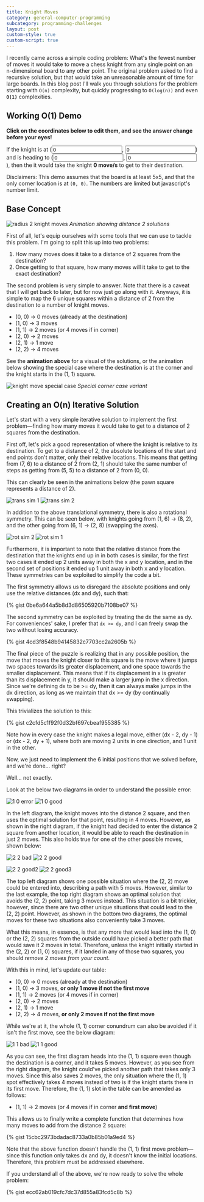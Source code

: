 ```yaml
---
title: Knight Moves
category: general-computer-programming
subcategory: programming-challenges
layout: post
custom-style: true
custom-script: true
---
```


I recently came across a simple coding problem: What's the fewest number of moves it would take to move a chess knight from any single point on an n-dimensional board to any other point. The original problem asked to find a recursive solution, but that would take an unreasonable amount of time for large boards. In this blog post I'll walk you through solutions for the problem starting with ``O(n)`` complexity, but quickly progressing to ``O(log(n))`` and even **``O(1)``** complexities.

## Working **O(1)** Demo

**Click on the coordinates below to edit them, and see the answer change before your eyes!**

If the knight is at (<input type="number" name="startx" min="0" step="1" value="0" onkeydown="dynamicWidth(this, event,);" onkeyup="dynamicWidth(this, event, 0);" onchange="dynamicWidth(this, event, 0, true);">, <input type="number" name="starty" min="0" step="1" value="0" onkeydown="dynamicWidth(this, event,);" onkeyup="dynamicWidth(this, event, 0);" onchange="dynamicWidth(this, event, 0, true);">) and is heading to (<input type="number" name="endx" min="0" step="1" value="0" onkeydown="dynamicWidth(this, event,);" onkeyup="dynamicWidth(this, event, 0);" onchange="dynamicWidth(this, event, 0, true);">, <input type="number" name="endy" min="0" step="1" value="0" onkeydown="dynamicWidth(this, event,);" onkeyup="dynamicWidth(this, event, 0);" onchange="dynamicWidth(this, event, 0, true);">), then the it would take the knight **<span id="answer-span">0</span> move/s** to get to their destination.

Disclaimers: This demo assumes that the board is at least 5x5, and that the only corner location is at ``(0, 0)``. The numbers are limited but javascript's number limit.


## Base Concept

![radius 2 knight moves]
*Animation showing distance 2 solutions*

First of all, let's equip ourselves with some tools that we can use to tackle this problem. I'm going to split this up into two problems:

1. How many moves does it take to a distance of 2 squares from the destination?
2. Once getting to that square, how many moves will it take to get to the exact destination?

The second problem is very simple to answer. Note that there is a caveat that I will get back to later, but for now just go along with it. Anyways, it is simple to map the 6 unique squares within a distance of 2 from the destination to a number of knight moves.

* (0, 0) -> 0 moves (already at the destination)
* (1, 0) -> 3 moves
* (1, 1) -> 2 moves (or 4 moves if in corner)
* (2, 0) -> 2 moves
* (2, 1) -> 1 move
* (2, 2) -> 4 moves

See the **animation above** for a visual of the solutions, or the animation below showing the special case where the destination is at the corner and the knight starts in the (1, 1) square.

![knight move special case]
*Special corner case variant*


## Creating an **O(n)** Iterative Solution

Let's start with a very simple iterative solution to implement the first problem&mdash;finding how many moves it would take to get to a distance of 2 squares from the destination.

First off, let's pick a good representation of where the knight is relative to its destination. To get to a distance of 2, the absolute locations of the start and end points don't matter, only their relative locations. This means that getting from (7, 6) to a distance of 2 from (2, 1) should take the same number of steps as getting from (5, 5) to a distance of 2 from (0, 0).

This can clearly be seen in the animations below (the pawn square represents a distance of 2).

![trans sim 1]
![trans sim 2]

In addition to the above translational symmetry, there is also a rotational symmetry. This can be seen below, with knights going from (1, 6) -> (8, 2), and the other going from (6, 1) -> (2, 8) (swapping the axes).

![rot sim 2]
![rot sim 1]

Furthermore, it is important to note that the relative distance from the destination that the knights end up in in both cases is similar, for the first two cases it ended up 2 units away in both the x and y location, and in the second set of positions it ended up 1 unit away in both x and y location. These symmetries can be exploited to simplify the code a bit.

The first symmetry allows us to disregard the absolute positions and only use the relative distances (dx and dy), such that:

{% gist 0be6a644a5b8d3d86505920b7108be07 %}

The second symmetry can be exploited by treating the dx the same as dy. For conveniences' sake, I prefer that ``dx >= dy``, and I can freely swap the two without losing accuracy.

{% gist 4cd3f8548b94145832c7703cc2a2605b %}


The final piece of the puzzle is realizing that in any possible position, the move that moves the knight closer to this square is the move where it jumps two spaces towards its greater displacement, and one space towards the smaller displacement. This means that if its displacement in x is greater than its displacement in y, it should make a larger jump in the x direction. Since we're defining dx to be >= dy, then it can always make jumps in the dx direction, as long as we maintain that dx >= dy (by continually swapping).

This trivializes the solution to this:

{% gist c2cfd5c1f92f0d32bf697cbeaf955385 %}

Note how in every case the knight makes a legal move, either (dx - 2, dy - 1) or (dx - 2, dy + 1), where both are moving 2 units in one direction, and 1 unit in the other.

Now, we just need to implement the 6 initial positions that we solved before, and we're done... right?

Well... not exactly.

Look at the below two diagrams in order to understand the possible error:

![1 0 error]
![1 0 good]

In the left diagram, the knight moves into the distance 2 square, and then uses the optimal solution for that point, resulting in 4 moves. However, as shown in the right diagram, if the knight had decided to enter the distance 2 square from another location, it would be able to reach the destination in just 2 moves. This also holds true for one of the other possible moves, shown below:

![2 2 bad]
![2 2 good]


![2 2 good2]
![2 2 good3]


The top left diagram shows one possible situation where the (2, 2) move could be entered into, describing a path with 5 moves. However, similar to the last example, the top right diagram shows an optimal solution that avoids the (2, 2) point, taking 3 moves instead. This situation is a bit trickier, however, since there are two other unique situations that could lead to the (2, 2) point. However, as shown in the bottom two diagrams, the optimal moves for these two situations also conveniently take 3 moves.

What this means, in essence, is that any more that would lead into the (1, 0) or the (2, 2) squares from the outside could have picked a better path that would save it 2 moves in total. Therefore, unless the knight initially started in the (2, 2) or (1, 0) squares, if it landed in any of those two squares, you should *remove 2 moves from your count*.

With this in mind, let's update our table:

* (0, 0) -> 0 moves (already at the destination)
* (1, 0) -> 3 moves, **or only 1 move if not the first move**
* (1, 1) -> 2 moves (or 4 moves if in corner)
* (2, 0) -> 2 moves
* (2, 1) -> 1 move
* (2, 2) -> 4 moves, **or only 2 moves if not the first move**

While we're at it, the whole (1, 1) corner conundrum can also be avoided if it isn't the first move, see the below diagram:

![1 1 bad]
![1 1 good]

As you can see, the first diagram heads into the (1, 1) square even though the destination is a corner, and it takes 5 moves. However, as you see from the right diagram, the knight could've picked another path that takes only 3 moves. Since this also saves 2 moves, the only situation where the (1, 1) spot effectively takes 4 moves instead of two is if the knight starts there in its first move. Therefore, the (1, 1) slot in the table can be amended as follows:

* (1, 1) -> 2 moves (or 4 moves if in corner **and first move**)

This allows us to finally write a complete function that determines how many moves to add from the distance 2 square:

{% gist 15cbc2973bdadac8733a0b85b01a9ed4 %}

Note that the above function doesn't handle the (1, 1) first move problem&mdash; since this function only takes dx and dy, it doesn't know the initial locations. Therefore, this problem must be addressed elsewhere.


If you understand all of the above, we're now ready to solve the whole problem:

{% gist ecc62ab019cfc7dc37d855a83fcd5c8b %}


[radius 2 knight moves]:{{site.baseurl}}/assets/images/radius2knightmoves.gif "radius 2 knight moves"

[knight move special case]:{{site.baseurl}}/assets/images/knightmoveexception.gif "knight move special case"

[trans sim 1]:{{site.baseurl}}/assets/images/transsim1.gif "knight translational symmetry example"

[trans sim 2]:{{site.baseurl}}/assets/images/transsim2.gif "knight translational symmetry example"

[rot sim 1]:{{site.baseurl}}/assets/images/rotsim1.gif "knight rotational symmetry example"

[rot sim 2]:{{site.baseurl}}/assets/images/rotsim2.gif "knight rotational symmetry example"

[1 0 error]:{{site.baseurl}}/assets/images/10error.gif "suboptimal knight path"

[1 0 good]:{{site.baseurl}}/assets/images/10good.gif "optimal knight path"


[2 2 bad]:{{site.baseurl}}/assets/images/22bad.gif "suboptimal knight path"

[2 2 good]:{{site.baseurl}}/assets/images/22good.gif "optimal knight path"

[2 2 good2]:{{site.baseurl}}/assets/images/22good2.gif "optimal knight path 2"
[2 2 good3]:{{site.baseurl}}/assets/images/22good3.gif "optimal knight path 3"

[1 1 bad]:{{site.baseurl}}/assets/images/11bad.gif "suboptimal knight path"

[1 1 good]:{{site.baseurl}}/assets/images/11good.gif "optimal knight path"

